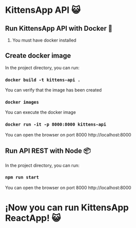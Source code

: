 # KittensApp API :smiley_cat:

## Run KittensApp API with Docker :whale:

1) You must have docker installed

## Create docker image

In the project directory, you can run:

### `docker build -t kittens-api .`

You can verify that the image has been created

### `docker images`

You can execute the docker image

### `docker run -it -p 8000:8000 kittens-api`

You can open the browser on port 8000
http://localhost:8000


## Run API REST with Node :package:

In the project directory, you can run:

### `npm run start`

You can open the browser on port 8000
http://localhost:8000



# ¡Now you can run KittensApp ReactApp! :smiley_cat:


